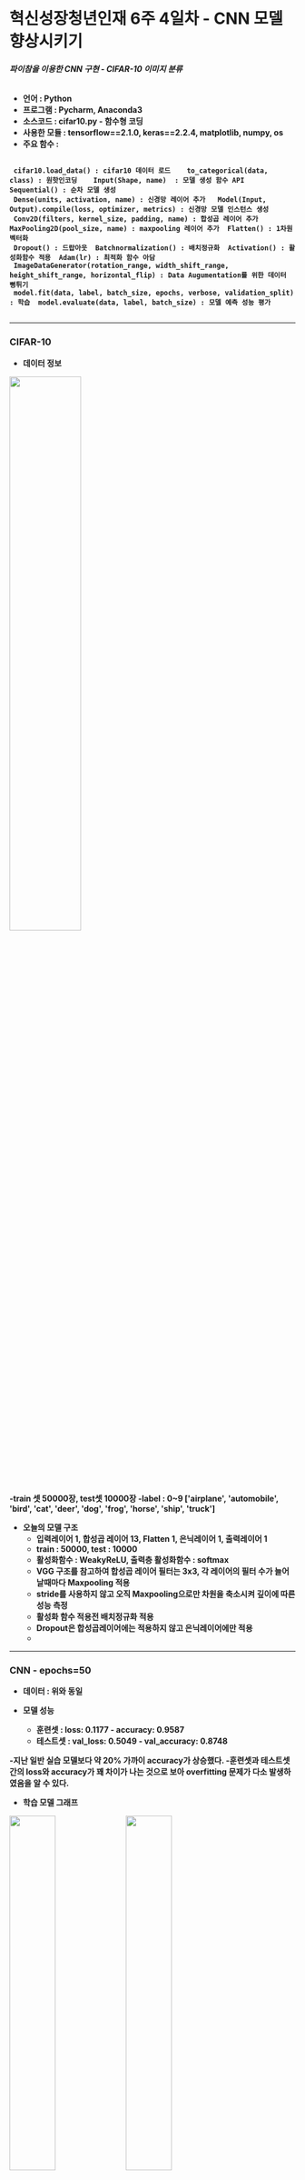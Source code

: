 # 혁신성장청년인재 6주 4일차 - CNN 모델 향상시키기
###### <strong> 파이참을 이용한 CNN 구현 - CIFAR-10 이미지 분류

* 언어 : Python
* 프로그램 : Pycharm, Anaconda3
* 소스코드 : cifar10.py - 함수형 코딩
* 사용한 모듈 : tensorflow==2.1.0, keras==2.2.4, matplotlib, numpy, os
* 주요 함수 :

```

 cifar10.load_data() : cifar10 데이터 로드    to_categorical(data, class) : 원핫인코딩    Input(Shape, name)  : 모델 생성 함수 API    Sequential() : 순차 모델 생성   
 Dense(units, activation, name) : 신경망 레이어 추가   Model(Input, Output).compile(loss, optimizer, metrics) : 신경망 모델 인스턴스 생성 
 Conv2D(filters, kernel_size, padding, name) : 합성곱 레이어 추가  MaxPooling2D(pool_size, name) : maxpooling 레이어 추가  Flatten() : 1차원 벡터화
 Dropout() : 드랍아웃  Batchnormalization() : 배치정규화  Activation() : 활성화함수 적용  Adam(lr) : 최적화 함수 아담
 ImageDataGenerator(rotation_range, width_shift_range, height_shift_range, horizontal_flip) : Data Augumentation를 위한 데이터 뻥튀기
 model.fit(data, label, batch_size, epochs, verbose, validation_split) : 학습  model.evaluate(data, label, batch_size) : 모델 예측 성능 평가
 
 ```
 

----------------------------------------

### CIFAR-10

* 데이터 정보

<img src = "https://user-images.githubusercontent.com/72690336/118838419-a0921980-b900-11eb-90db-477e7614cfcd.png" width="50%" height="50%">

-train 셋 50000장, test셋 10000장
-label : 0~9 ['airplane', 'automobile', 'bird', 'cat', 'deer', 'dog', 'frog', 'horse', 'ship', 'truck']

* 오늘의 모델 구조
  * 입력레이어 1, 합성곱 레이어 13, Flatten 1, 은닉레이어 1, 출력레이어 1
  * train : 50000, test : 10000
  * 활성화함수 : WeakyReLU, 출력층 활성화함수 : softmax
  * VGG 구조를 참고하여 합성곱 레이어 필터는 3x3, 각 레이어의 필터 수가 늘어날때마다 Maxpooling 적용
  * stride를 사용하지 않고 오직 Maxpooling으로만 차원을 축소시켜 깊이에 따른 성능 측정
  * 활성화 함수 적용전 배치정규화 적용
  * Dropout은 합성곱레이어에는 적용하지 않고 은닉레이어에만 적용
  * 
----------------------------------------
### CNN - epochs=50

* 데이터 : 위와 동일

* 모델 성능
  * 훈련셋 : loss: 0.1177 - accuracy: 0.9587
  * 테스트셋 : val_loss: 0.5049 - val_accuracy: 0.8748

-지난 일반 실습 모델보다 약 20% 가까이 accuracy가 상승했다.
-훈련셋과 테스트셋간의 loss와 accuracy가 꽤 차이가 나는 것으로 보아 overfitting 문제가 다소 발생하였음을 알 수 있다.

* 학습 모델 그래프

<img src = "https://user-images.githubusercontent.com/72690336/119227164-96ae2780-bb47-11eb-9e82-f3c93b897043.png" width="40%" height="40%">  <img src = "https://user-images.githubusercontent.com/72690336/119227350-5e5b1900-bb48-11eb-9bb1-cffb345883ac.png" width="40%" height="40%">

-epochs 반복 차수가 일정회자부터 상승형태를 보이지 않음. -> 더이상 반복의 의미가 없음 성능향상을 위해서는 모델의 구조를 바꿔야 함.

* 예측 샘플

<img src = "https://user-images.githubusercontent.com/72690336/119227453-e6d9b980-bb48-11eb-9520-a7deb35d9de7.png" width="60%" height="60%">


---------------------------------------------


### 개선할 점

* epochs가 증가할수록 성능의 향상이 있지만 일정 수준 이상부터는 거의 향상이 없음을 확인 
-> 위 모델에서는 epochs를 늘리기 보다는 모델의 파라미터와 구조를 바꾸는 것이 더 효율적일 것으로 판단
